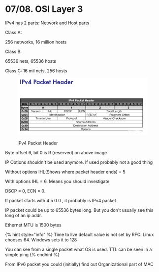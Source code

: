 # 07/08. OSI Layer 3

IPv4 has 2 parts: Network and Host parts

Class A:

256 networks, 16 million hosts

Class B:

65536 nets, 65536 hosts

Class C: 16 mil nets, 256 hosts

<figure><img src="../../.gitbook/assets/image (13).png" alt=""><figcaption><p>IPv4 Packet Header</p></figcaption></figure>

Byte offset 6, bit 0 is R (reserved) on above image

IP Options shouldn't be used anymore. If used probably not a good thing

Without options IHL(Shows where packet header ends) = 5

With options IHL = 6. Means you should investigate

DSCP = 0, ECN = 0.&#x20;

If packet starts with 4 5 0 0 , it probably is IPv4 packet

IP packet could be up to 65536 bytes long. But you don't usually see this long of an ip addr.

Ethernet MTU is 1500 bytes

{% hint style="info" %}
Time to live default value is not set by RFC. Linux chooses 64. Windows sets it to 128

You can see from a single packet what OS is used. TTL can be seen in a simple ping
{% endhint %}

From IPv6 packet you could (initially) find out Organizational part of MAC &#x20;
